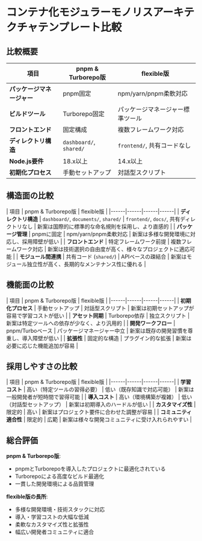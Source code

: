 # コンテナ化モジュラーモノリスアーキテクチャテンプレート比較

## 比較概要

| 項目 | pnpm & Turborepo版 | flexible版 |
|------|---------------------------|----------------------|
| **パッケージマネージャー** | pnpm固定 | npm/yarn/pnpm柔軟対応 |
| **ビルドツール** | Turborepo固定 | パッケージマネージャー標準ツール |
| **フロントエンド** | 固定構成 | 複数フレームワーク対応 |
| **ディレクトリ構造** | `dashboard/`, `shared/` | `frontend/`, 共有コードなし |
| **Node.js要件** | 18.x以上 | 14.x以上 |
| **初期化プロセス** | 手動セットアップ | 対話型スクリプト |

## 構造面の比較

| 項目 | pnpm & Turborepo版 | flexible版 |
|------|------|------|------|
| **ディレクトリ構造** | `dashboard/`, `documents/`, `shared/` | `frontend/`, `docs/`, 共有ディレクトリなし | 新案は国際的に標準的な命名規則を採用し、より直感的 |
| **パッケージ管理** | pnpmに固定 | npm/yarn/pnpm柔軟対応 | 新案は多様な開発環境に対応し、採用障壁が低い |
| **フロントエンド** | 特定フレームワーク前提 | 複数フレームワーク対応 | 新案は技術選択の自由度が高く、様々なプロジェクトに適応可能 |
| **モジュール間連携** | 共有コード (`shared/`) | APIベースの疎結合 | 新案はモジュール独立性が高く、長期的なメンテナンス性に優れる |

## 機能面の比較

| 項目 | pnpm & Turborepo版 | flexible版 |
|------|------|------|------|
| **初期化プロセス** | 手動セットアップ | 対話型スクリプト | 新案は初期セットアップが容易で学習コストが低い |
| **アセット同期** | Turborepo依存 | 独立スクリプト | 新案は特定ツールへの依存が少なく、より汎用的 |
| **開発ワークフロー** | pnpm/Turboベース | パッケージマネージャー中立 | 新案は既存の開発習慣を尊重し、導入障壁が低い |
| **拡張性** | 固定的な構造 | プラグイン的な拡張 | 新案は必要に応じた機能追加が容易 |

## 採用しやすさの比較

| 項目 | pnpm & Turborepo版 | flexible版 |
|------|------|------|------|
| **学習コスト** | 高い（特定ツールの習得必要） | 低い（既存知識で対応可能） | 新案は一般開発者が短時間で習得可能 |
| **導入コスト** | 高い（環境構築が複雑） | 低い（対話型セットアップ） | 新案は初期導入のハードルが低い |
| **カスタマイズ性** | 限定的 | 高い | 新案はプロジェクト要件に合わせた調整が容易 |
| **コミュニティ適合性** | 限定的 | 広範 | 新案は様々な開発コミュニティに受け入れられやすい |

## 総合評価

**pnpm & Turborepo版**:
- pnpmとTurborepoを導入したプロジェクトに最適化されている
 - Turborepoによる高度なビルド最適化
 - 一貫した開発環境による品質管理

**flexible版の長所**:
- 多様な開発環境・技術スタックに対応
- 導入・学習コストの大幅な低減
- 柔軟なカスタマイズ性と拡張性
- 幅広い開発者コミュニティに適合
